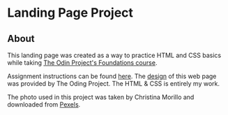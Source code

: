 # Landing Page Project

## About

This landing page was created as a way to practice HTML and CSS basics while taking [The Odin Project's Foundations course](https://www.theodinproject.com/paths/foundations/courses/foundations).

Assignment instructions can be found [here](https://www.theodinproject.com/lessons/foundations-landing-page). The [design](https://cdn.statically.io/gh/TheOdinProject/curriculum/81a5d553f4073e593d23a6ab00d50eef8620796d/foundations/html_css/project/imgs/01.png) of this web page was provided by The Oding Project. The HTML & CSS is entirely my work.

The photo used in this project was taken by Christina Morillo and downloaded from [Pexels](https://www.pexels.com/photo/person-using-silver-macbook-pro-1181467/).
